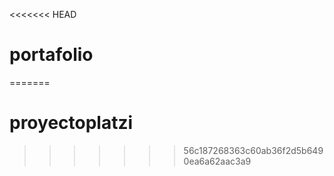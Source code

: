 <<<<<<< HEAD
# portafolio
=======
# proyectoplatzi
>>>>>>> 56c187268363c60ab36f2d5b6490ea6a62aac3a9
